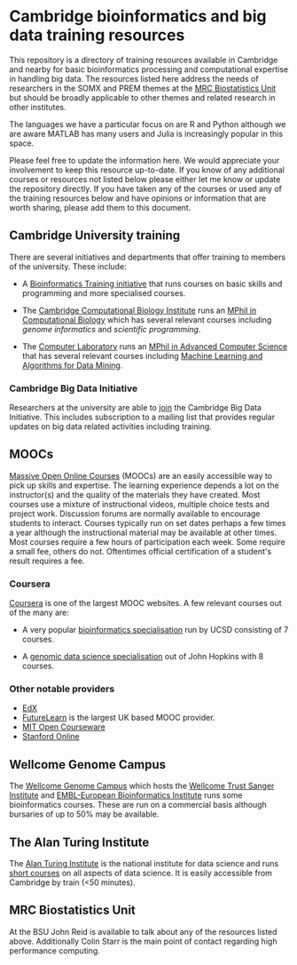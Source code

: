 # Cambridge bioinformatics and big data training resources
This repository is a directory of training resources available in Cambridge and
nearby for basic bioinformatics processing and computational expertise in
handling big data. The resources listed here address the needs of
researchers in the SOMX and PREM themes at the [MRC Biostatistics
Unit](https://www.mrc-bsu.cam.ac.uk/) but should be broadly applicable to other
themes and related research in other institutes.

The languages we have a particular focus on are R and Python although we are
aware MATLAB has many users and Julia is increasingly popular in this space.

Please feel free to update the information here. We would appreciate your
involvement to keep this resource up-to-date. If you know of any additional
courses or resources not listed below please either let me know or update the
repository directly. If you have taken any of the courses or used
any of the training resources below and have opinions or information that are
worth sharing, please add them to this document.


## Cambridge University training
There are several initiatives and departments that offer training to members of
the university. These include:

* A [Bioinformatics Training initiative](https://bioinfotraining.bio.cam.ac.uk/postgraduate)
  that runs courses on basic skills and programming and more specialised courses.

* The [Cambridge Computational Biology Institute](https://www.ccbi.cam.ac.uk/)
  runs an [MPhil in Computational Biology](http://www.maths.cam.ac.uk/postgrad/mphil/compbio)
  which has several relevant courses including *genome informatics* and
  *scientific programming*.

* The [Computer Laboratory](http://www.cl.cam.ac.uk/) runs an [MPhil in
  Advanced Computer Science](https://www.cst.cam.ac.uk/admissions/acs/index.html)
  that has several relevant courses including [Machine Learning and
  Algorithms for Data Mining](http://www.cl.cam.ac.uk/teaching/1718/L42/).

### Cambridge Big Data Initiative
Researchers at the university are able to
[join](https://www.bigdata.cam.ac.uk/contact-us/join-us) the Cambridge Big Data
Initiative. This includes subscription to a mailing list that provides regular
updates on big data related activities including training.


## MOOCs
[Massive Open Online
Courses](https://en.wikipedia.org/wiki/Massive_open_online_course) (MOOCs) are
an easily accessible way to pick up skills and expertise. The learning
experience depends a lot on the instructor(s) and the quality of the materials
they have created. Most courses use a mixture of instructional videos, multiple
choice tests and project work. Discussion forums are normally available to
encourage students to interact. Courses typically run on set dates perhaps
a few times a year although the instructional material may be available at
other times. Most courses require a few hours of participation each week. Some
require a small fee, others do not. Oftentimes official certification
of a student's result requires a fee.

### Coursera
[Coursera](https://www.coursera.org/) is one of the largest MOOC websites.
A few relevant courses out of the many are:

* A very popular [bioinformatics
  specialisation](https://www.coursera.org/specializations/bioinformatics)
  run by UCSD consisting of 7 courses.

* A [genomic data science
  specialisation](https://www.coursera.org/specializations/genomic-data-science)
  out of John Hopkins with 8 courses.

### Other notable providers
* [EdX](https://www.edx.org/)
* [FutureLearn](https://www.futurelearn.com/) is the largest UK based MOOC provider.
* [MIT Open Courseware](https://ocw.mit.edu/index.htm)
* [Stanford Online](http://online.stanford.edu/)


## Wellcome Genome Campus
The [Wellcome Genome
Campus](https://coursesandconferences.wellcomegenomecampus.org/) which hosts
the [Wellcome Trust Sanger Institute](https://www.sanger.ac.uk/) and
[EMBL-European Bioinformatics Institute](http://www.ebi.ac.uk/) runs some
bioinformatics courses. These are run on a commercial basis although bursaries
of up to 50% may be available.


## The Alan Turing Institute
The [Alan Turing Institute](https://www.turing.ac.uk/) is the national
institute for data science and runs [short
courses](https://www.turing.ac.uk/events/) on all aspects of data science. It
is easily accessible from Cambridge by train (<50 minutes).


## MRC Biostatistics Unit
At the BSU John Reid is available to talk about any of the resources listed
above. Additionally Colin Starr is the main point of contact regarding high
performance computing.

